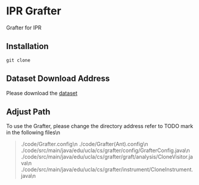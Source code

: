 # IPR Grafter

Grafter for IPR 

## Installation
```
git clone 
```
## Dataset Download Address
Please download the [dataset](http://web.cs.ucla.edu/~tianyi.zhang/grafter/grafter-dataset.zip)

## Adjust Path
To use the Grafter, please change the directory address refer to TODO mark in the following files\n
> ./code/Grafter.config\n
> ./code/Grafter(Ant).config\n
> ./code/src/main/java/edu/ucla/cs/grafter/config/GrafterConfig.java\n
> ./code/src/main/java/edu/ucla/cs/grafter/graft/analysis/CloneVisitor.java\n
> ./code/src/main/java/edu/ucla/cs/grafter/instrument/CloneInstrument.java\n
